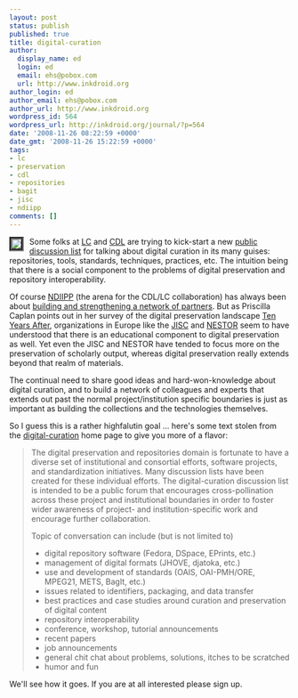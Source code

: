 ```yaml
---
layout: post
status: publish
published: true
title: digital-curation
author:
  display_name: ed
  login: ed
  email: ehs@pobox.com
  url: http://www.inkdroid.org
author_login: ed
author_email: ehs@pobox.com
author_url: http://www.inkdroid.org
wordpress_id: 564
wordpress_url: http://inkdroid.org/journal/?p=564
date: '2008-11-26 08:22:59 +0000'
date_gmt: '2008-11-26 15:22:59 +0000'
tags:
- lc
- preservation
- cdl
- repositories
- bagit
- jisc
- ndiipp
comments: []
---
```


<p><a href="http://groups.google.com/group/digital-curation"><img src="http://inkdroid.org/images/digital-curation.png" style="margin-right: 10px; float: left; border: thick groove gray;" /></a></p>
<p>Some folks at <a href="http://loc.gov">LC</a> and <a href="http://cdlib.org">CDL</a> are trying to kick-start a new <a href="http://groups.google.com/group/digital-curation">public discussion list</a> for talking about digital curation in its many guises: repositories, tools, standards, techniques, practices, etc. The intuition being that there is a social component to the problems of digital preservation and repository interoperability. </p>
<p>Of course <a href="http://digitalpreservation.gov">NDIIPP</a> (the arena for the CDL/LC collaboration) has always been about <a href="http://www.digitalpreservation.gov/library/program_back.html">building and strengthening a network of partners</a>. But as Priscilla Caplan points out in her survey of the digital preservation landscape <a href="http://dx.doi.org/10.1108/07378830710840419">Ten Years After</a>, organizations in Europe like the <a href="http://www.jisc.ac.uk/">JISC</a> and <a href="http://www.langzeitarchivierung.de/">NESTOR</a> seem to have understood that there is an educational component to digital preservation as well. Yet even the JISC and NESTOR have tended to focus more on the preservation of scholarly output, whereas digital preservation really extends beyond that realm of materials.</p>
<p>The continual need to share good ideas and hard-won-knowledge about digital curation, and to build a network of colleagues and experts that extends out past the normal project/institution specific boundaries is just as important as building the collections and the technologies themselves. </p>
<p>So I guess this is a rather highfalutin goal ... here's some text stolen from the <a href="http://groups.google.com/group/digital-curation">digital-curation</a> home page to give you more of a flavor:</p>
<blockquote><p>
The digital preservation and repositories domain is fortunate to have a diverse set of institutional and consortial efforts, software projects, and standardization initiatives.  Many discussion lists have been created for these individual efforts. The digital-curation discussion list is intended to be a public forum that encourages cross-pollination across these project and institutional boundaries in order to foster wider awareness of project- and institution-specific work and encourage further collaboration.</p>
<p>Topic of conversation can include (but is not limited to)</p>
<ul>
<li>digital repository software (Fedora, DSpace, EPrints, etc.)</li>
<li>management of digital formats (JHOVE, djatoka, etc.)</li>
<li>use and development of standards (OAIS, OAI-PMH/ORE, MPEG21, METS, BagIt, etc.)</li>
<li>issues related to identifiers, packaging, and data transfer</li>
<li>best practices and case studies around curation and preservation of digital content</li>
<li>repository interoperability</li>
<li>conference, workshop, tutorial announcements</li>
<li>recent papers</li>
<li>job announcements</li>
<li>general chit chat about problems, solutions, itches to be scratched</li>
<li>humor and fun</li>
</ul>
</blockquote>
<p>We'll see how it goes. If you are at all interested please sign up.</p>
